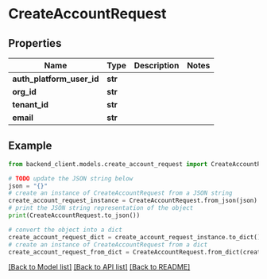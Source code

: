 # CreateAccountRequest


## Properties

Name | Type | Description | Notes
------------ | ------------- | ------------- | -------------
**auth_platform_user_id** | **str** |  | 
**org_id** | **str** |  | 
**tenant_id** | **str** |  | 
**email** | **str** |  | 

## Example

```python
from backend_client.models.create_account_request import CreateAccountRequest

# TODO update the JSON string below
json = "{}"
# create an instance of CreateAccountRequest from a JSON string
create_account_request_instance = CreateAccountRequest.from_json(json)
# print the JSON string representation of the object
print(CreateAccountRequest.to_json())

# convert the object into a dict
create_account_request_dict = create_account_request_instance.to_dict()
# create an instance of CreateAccountRequest from a dict
create_account_request_from_dict = CreateAccountRequest.from_dict(create_account_request_dict)
```
[[Back to Model list]](../README.md#documentation-for-models) [[Back to API list]](../README.md#documentation-for-api-endpoints) [[Back to README]](../README.md)


